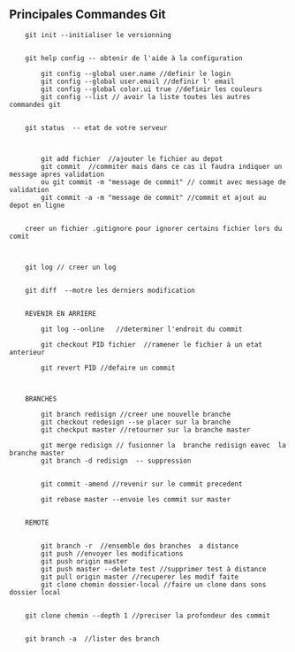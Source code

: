## Principales Commandes Git ##







	
	
		git init --initialiser le versionning
	
	
		git help config -- obtenir de l'aide à la configuration
		
			git config --global user.name //definir le login
			git config --global user.email //definir l' email
			git config --global color.ui true //definir les couleurs 
			git config --list // avoir la liste toutes les autres commandes git
			
		
		git status  -- etat de votre serveur
		
			
			
			git add fichier  //ajouter le fichier au depot
			git commit  //commiter mais dans ce cas il faudra indiquer un message apres validation
			ou git commit -m "message de commit" // commit avec message de validation
			git commit -a -m "message de commit" //commit et ajout au depot en ligne
		
			
		creer un fichier .gitignore pour ignorer certains fichier lors du comit
				
					 
					 
		git log // creer un log
			 
			
		git diff  --motre les derniers modification
			
			
		REVENIR EN ARRIERE
		
			git log --online   //determiner l'endroit du commit
			
			git checkout PID fichier  //ramener le fichier à un etat anterieur
			
			git revert PID //defaire un commit 

			
			
		BRANCHES
		
			git branch redisign //creer une nouvelle branche
			git checkout redesign --se placer sur la branche
			git checkput master //retourner sur la branche master 
			
			git merge redisign // fusionner la  branche redisign eavec  la branche master
			git branch -d redisign  -- suppression
			
			
			git commit -amend //revenir sur le commit precedent
			
			git rebase master --envoie les commit sur master
			
			
		REMOTE
		
			
			git branch -r  //ensemble des branches  a distance
			git push //envoyer les modifications
			git push origin master
			git push master --delete test //supprimer test à distance
			git pull origin master //recuperer les modif faite
			git clone chemin dossier-local //faire un clone dans sons dossier local
			
			
		git clone chemin --depth 1 //preciser la profondeur des commit
			
			
		git branch -a  //lister des branch
